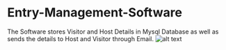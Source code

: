 # Entry-Management-Software
The Software stores Visitor and Host Details in Mysql Database as well as sends the details to Host and Visitor through Email.
![alt text](https://raw.githubusercontent.com/username/projectname/branch/path/to/img.png)

